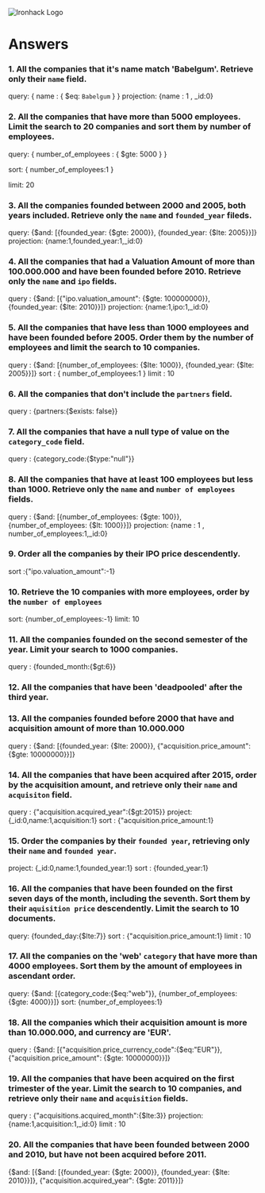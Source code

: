 ![Ironhack Logo](https://i.imgur.com/1QgrNNw.png)

# Answers

### 1. All the companies that it's name match 'Babelgum'. Retrieve only their `name` field.

query: { name : { $eq: `Babelgum` } }
projection: {name : 1 , _id:0}

### 2. All the companies that have more than 5000 employees. Limit the search to 20 companies and sort them by **number of employees**.

query: { number_of_employees : { $gte: 5000 } }

sort: { number_of_employees:1 }

limit: 20

### 3. All the companies founded between 2000 and 2005, both years included. Retrieve only the `name` and `founded_year` fileds.


query: {$and: [{founded_year: {$gte: 2000}}, {founded_year: {$lte: 2005}}]}
projection: {name:1,founded_year:1,_id:0}


### 4. All the companies that had a Valuation Amount of more than 100.000.000 and have been founded before 2010. Retrieve only the `name` and `ipo` fields.

query : {$and: [{"ipo.valuation_amount": {$gte: 100000000}}, {founded_year: {$lte: 2010}}]}
projection: {name:1,ipo:1,_id:0}

### 5. All the companies that have less than 1000 employees and have been founded before 2005. Order them by the number of employees and limit the search to 10 companies.

query : {$and: [{number_of_employees: {$lte: 1000}}, {founded_year: {$lte: 2005}}]}
sort : { number_of_employees:1 }
limit : 10

### 6. All the companies that don't include the `partners` field.

query : {partners:{$exists: false}}

### 7. All the companies that have a null type of value on the `category_code` field.

query : {category_code:{$type:"null"}}

### 8. All the companies that have at least 100 employees but less than 1000. Retrieve only the `name` and `number of employees` fields.

query : {$and: [{number_of_employees: {$gte: 100}}, {number_of_employees: {$lt: 1000}}]}
projection: {name : 1 , number_of_employees:1,_id:0}
### 9. Order all the companies by their IPO price descendently.

sort :{"ipo.valuation_amount":-1}

### 10. Retrieve the 10 companies with more employees, order by the `number of employees`

sort: {number_of_employees:-1}
limit: 10

### 11. All the companies founded on the second semester of the year. Limit your search to 1000 companies.

query : {founded_month:{$gt:6}}

### 12. All the companies that have been 'deadpooled' after the third year.

<!-- Your Code Goes Here -->

### 13. All the companies founded before 2000 that have and acquisition amount of more than 10.000.000

query : {$and: [{founded_year: {$lte: 2000}}, {"acquisition.price_amount": {$gte: 10000000}}]}

### 14. All the companies that have been acquired after 2015, order by the acquisition amount, and retrieve only their `name` and `acquisiton` field.

query : {"acquisition.acquired_year":{$gt:2015}}
project: {_id:0,name:1,acquisition:1}
sort : {"acquisition.price_amount:1}

### 15. Order the companies by their `founded year`, retrieving only their `name` and `founded year`.

project: {_id:0,name:1,founded_year:1}
sort : {founded_year:1}


### 16. All the companies that have been founded on the first seven days of the month, including the seventh. Sort them by their `aquisition price` descendently. Limit the search to 10 documents.

query: {founded_day:{$lte:7}}
sort : {"acquisition.price_amount:1}
limit : 10

### 17. All the companies on the 'web' `category` that have more than 4000 employees. Sort them by the amount of employees in ascendant order.

query: {$and: [{category_code:{$eq:"web"}}, {number_of_employees: {$gte: 4000}}]}
sort: {number_of_employees:1}

### 18. All the companies which their acquisition amount is more than 10.000.000, and currency are 'EUR'.

query : {$and: [{"acquisition.price_currency_code":{$eq:"EUR"}}, {"acquisition.price_amount": {$gte: 10000000}}]}

### 19. All the companies that have been acquired on the first trimester of the year. Limit the search to 10 companies, and retrieve only their `name` and `acquisition` fields.

query : {"acquisitions.acquired_month":{$lte:3}}
projection: {name:1,acquisition:1,_id:0}
limit : 10

### 20. All the companies that have been founded between 2000 and 2010, but have not been acquired before 2011.

{$and: [{$and: [{founded_year: {$gte: 2000}}, {founded_year: {$lte: 2010}}]}, {"acquisition.acquired_year": {$gte: 2011}}]}
